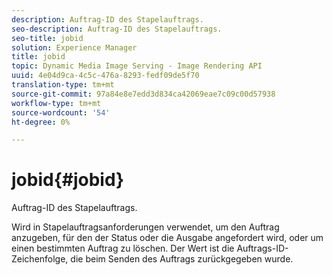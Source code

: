 ```yaml
---
description: Auftrag-ID des Stapelauftrags.
seo-description: Auftrag-ID des Stapelauftrags.
seo-title: jobid
solution: Experience Manager
title: jobid
topic: Dynamic Media Image Serving - Image Rendering API
uuid: 4e04d9ca-4c5c-476a-8293-fedf09de5f70
translation-type: tm+mt
source-git-commit: 97a84e8e7edd3d834ca42069eae7c09c00d57938
workflow-type: tm+mt
source-wordcount: '54'
ht-degree: 0%

---
```



# jobid{#jobid}

Auftrag-ID des Stapelauftrags.

Wird in Stapelauftragsanforderungen verwendet, um den Auftrag anzugeben, für den der Status oder die Ausgabe angefordert wird, oder um einen bestimmten Auftrag zu löschen. Der Wert ist die Auftrags-ID-Zeichenfolge, die beim Senden des Auftrags zurückgegeben wurde.

